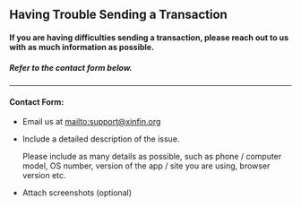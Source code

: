 ## Having Trouble Sending a Transaction

#### If you are having difficulties sending a transaction, please reach out to us with as much information as possible.

##### Refer to the contact form below.

***

#### Contact Form:

* Email us at <mailto:support@xinfin.org>

* <p>Include a detailed description of the issue.</p>
  <note>Please include as many details as possible, such as phone / computer model, OS number, version of the app / site you are using, browser version etc.</note>

* Attach screenshots (optional)
